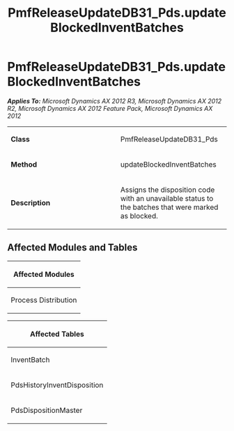﻿---
title: PmfReleaseUpdateDB31_Pds.updateBlockedInventBatches
TOCTitle: PmfReleaseUpdateDB31_Pds.updateBlockedInventBatches
ms:assetid: 26b5b1f4-2d8f-7c9e-4ef7-e3a23b94e182
ms:mtpsurl: https://msdn.microsoft.com/en-us/library/JJ685054(v=AX.60)
ms:contentKeyID: 49707255
ms.date: 05/18/2015
mtps_version: v=AX.60
---

# PmfReleaseUpdateDB31\_Pds.updateBlockedInventBatches 


_**Applies To:** Microsoft Dynamics AX 2012 R3, Microsoft Dynamics AX 2012 R2, Microsoft Dynamics AX 2012 Feature Pack, Microsoft Dynamics AX 2012_

<table>
<colgroup>
<col style="width: 50%" />
<col style="width: 50%" />
</colgroup>
<tbody>
<tr class="odd">
<td><p><strong>Class</strong></p></td>
<td><p>PmfReleaseUpdateDB31_Pds</p></td>
</tr>
<tr class="even">
<td><p><strong>Method</strong></p></td>
<td><p>updateBlockedInventBatches</p></td>
</tr>
<tr class="odd">
<td><p><strong>Description</strong></p></td>
<td><p>Assigns the disposition code with an unavailable status to the batches that were marked as blocked.</p></td>
</tr>
</tbody>
</table>


## Affected Modules and Tables

<table>
<colgroup>
<col style="width: 100%" />
</colgroup>
<thead>
<tr class="header">
<th><p>Affected Modules</p></th>
</tr>
</thead>
<tbody>
<tr class="odd">
<td><p>Process Distribution</p></td>
</tr>
</tbody>
</table>


<table>
<colgroup>
<col style="width: 100%" />
</colgroup>
<thead>
<tr class="header">
<th><p>Affected Tables</p></th>
</tr>
</thead>
<tbody>
<tr class="odd">
<td><p>InventBatch</p></td>
</tr>
<tr class="even">
<td><p>PdsHistoryInventDisposition</p></td>
</tr>
<tr class="odd">
<td><p>PdsDispositionMaster</p></td>
</tr>
</tbody>
</table>

  


